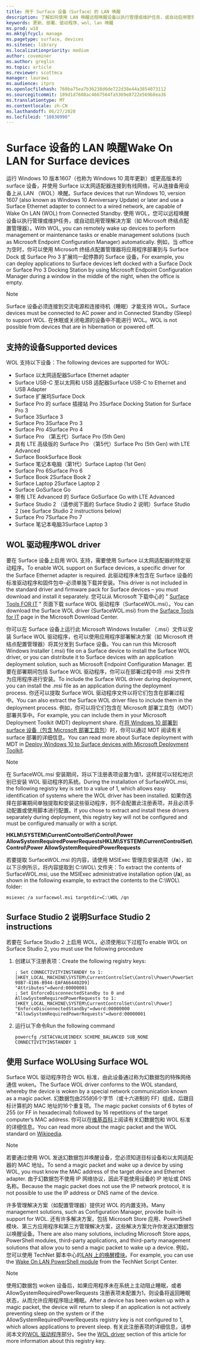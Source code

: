 ```yaml
---
title: 用于 Surface 设备（Surface）的 LAN 唤醒
description: 了解如何使用 LAN 唤醒远程唤醒设备以执行管理或维护任务，或自动启用管理解决方案-即使设备已断电。
keywords: 更新、部署、驱动程序、wol、lan 唤醒
ms.prod: w10
ms.mktglfcycl: manage
ms.pagetype: surface, devices
ms.sitesec: library
ms.localizationpriority: medium
author: coveminer
ms.author: greglin
ms.topic: article
ms.reviewer: scottmca
manager: laurawi
ms.audience: itpro
ms.openlocfilehash: 760ba75ea7b36238d6de722d38e44a3854073112
ms.sourcegitcommit: 109d1d7608ac4667564fa5369e8722e569b8ea36
ms.translationtype: MT
ms.contentlocale: zh-CN
ms.lasthandoff: 06/27/2020
ms.locfileid: "10830990"
---
```

# <span data-ttu-id="a5caf-104">Surface 设备的 LAN 唤醒</span><span class="sxs-lookup"><span data-stu-id="a5caf-104">Wake On LAN for Surface devices</span></span>

<span data-ttu-id="a5caf-105">运行 Windows 10 版本1607（也称为 Windows 10 周年更新）或更高版本的 surface 设备，并使用 Surface 以太网适配器连接到有线网络，可从连接备用设备上从 LAN （WOL）唤醒。</span><span class="sxs-lookup"><span data-stu-id="a5caf-105">Surface devices that run Windows 10, version 1607 (also known as Windows 10 Anniversary Update) or later and use a Surface Ethernet adapter to connect to a wired network, are capable of Wake On LAN (WOL) from Connected Standby.</span></span> <span data-ttu-id="a5caf-106">使用 WOL，您可以远程唤醒设备以执行管理或维护任务，或自动启用管理解决方案（如 Microsoft 终结点配置管理器）。</span><span class="sxs-lookup"><span data-stu-id="a5caf-106">With WOL, you can remotely wake up devices to perform management or maintenance tasks or enable management solutions (such as Microsoft Endpoint Configuration Manager) automatically.</span></span> <span data-ttu-id="a5caf-107">例如，当 office 为空时，你可以使用 Microsoft 终结点配置管理器将应用程序部署到与 Surface Dock 或 Surface Pro 3 扩展坞一起停靠的 Surface 设备。</span><span class="sxs-lookup"><span data-stu-id="a5caf-107">For example, you can deploy applications to Surface devices left docked with a Surface Dock or Surface Pro 3 Docking Station by using Microsoft Endpoint Configuration Manager during a window in the middle of the night, when the office is empty.</span></span>

>[!NOTE]
><span data-ttu-id="a5caf-108">Surface 设备必须连接到交流电源和连接待机（睡眠）才能支持 WOL。</span><span class="sxs-lookup"><span data-stu-id="a5caf-108">Surface devices must be connected to AC power and in Connected Standby (Sleep) to support WOL.</span></span> <span data-ttu-id="a5caf-109">在休眠或关闭电源的设备中不能进行 WOL。</span><span class="sxs-lookup"><span data-stu-id="a5caf-109">WOL is not possible from devices that are in hibernation or powered off.</span></span>

## <span data-ttu-id="a5caf-110">支持的设备</span><span class="sxs-lookup"><span data-stu-id="a5caf-110">Supported devices</span></span>

<span data-ttu-id="a5caf-111">WOL 支持以下设备：</span><span class="sxs-lookup"><span data-stu-id="a5caf-111">The following devices are supported for WOL:</span></span>

* <span data-ttu-id="a5caf-112">Surface 以太网适配器</span><span class="sxs-lookup"><span data-stu-id="a5caf-112">Surface Ethernet adapter</span></span>
* <span data-ttu-id="a5caf-113">Surface USB-C 至以太网和 USB 适配器</span><span class="sxs-lookup"><span data-stu-id="a5caf-113">Surface USB-C to Ethernet and USB Adapter</span></span>
* <span data-ttu-id="a5caf-114">Surface 扩展坞</span><span class="sxs-lookup"><span data-stu-id="a5caf-114">Surface Dock</span></span>
* <span data-ttu-id="a5caf-115">Surface Pro 的 surface 插接站 Pro 3</span><span class="sxs-lookup"><span data-stu-id="a5caf-115">Surface Docking Station for Surface Pro 3</span></span>
* <span data-ttu-id="a5caf-116">Surface 3</span><span class="sxs-lookup"><span data-stu-id="a5caf-116">Surface 3</span></span>
* <span data-ttu-id="a5caf-117">Surface Pro 3</span><span class="sxs-lookup"><span data-stu-id="a5caf-117">Surface Pro 3</span></span>
* <span data-ttu-id="a5caf-118">Surface Pro 4</span><span class="sxs-lookup"><span data-stu-id="a5caf-118">Surface Pro 4</span></span>
* <span data-ttu-id="a5caf-119">Surface Pro （第五代）</span><span class="sxs-lookup"><span data-stu-id="a5caf-119">Surface Pro (5th Gen)</span></span>
* <span data-ttu-id="a5caf-120">具有 LTE 高级版的 Surface Pro （第5代）</span><span class="sxs-lookup"><span data-stu-id="a5caf-120">Surface Pro (5th Gen) with LTE Advanced</span></span>
* <span data-ttu-id="a5caf-121">Surface Book</span><span class="sxs-lookup"><span data-stu-id="a5caf-121">Surface Book</span></span>
* <span data-ttu-id="a5caf-122">Surface 笔记本电脑（第1代）</span><span class="sxs-lookup"><span data-stu-id="a5caf-122">Surface Laptop (1st Gen)</span></span>
* <span data-ttu-id="a5caf-123">Surface Pro 6</span><span class="sxs-lookup"><span data-stu-id="a5caf-123">Surface Pro 6</span></span>
* <span data-ttu-id="a5caf-124">Surface Book 2</span><span class="sxs-lookup"><span data-stu-id="a5caf-124">Surface Book 2</span></span>
* <span data-ttu-id="a5caf-125">Surface Laptop 2</span><span class="sxs-lookup"><span data-stu-id="a5caf-125">Surface Laptop 2</span></span>
* <span data-ttu-id="a5caf-126">Surface Go</span><span class="sxs-lookup"><span data-stu-id="a5caf-126">Surface Go</span></span>
* <span data-ttu-id="a5caf-127">带有 LTE Advanced 的 Surface Go</span><span class="sxs-lookup"><span data-stu-id="a5caf-127">Surface Go with LTE Advanced</span></span>
* <span data-ttu-id="a5caf-128">Surface Studio 2 （请参阅下面的 Surface Studio 2 说明）</span><span class="sxs-lookup"><span data-stu-id="a5caf-128">Surface Studio 2 (see Surface Studio 2 instructions below)</span></span>
* <span data-ttu-id="a5caf-129">Surface Pro 7</span><span class="sxs-lookup"><span data-stu-id="a5caf-129">Surface Pro 7</span></span>
* <span data-ttu-id="a5caf-130">Surface 笔记本电脑3</span><span class="sxs-lookup"><span data-stu-id="a5caf-130">Surface Laptop 3</span></span>

## <span data-ttu-id="a5caf-131">WOL 驱动程序</span><span class="sxs-lookup"><span data-stu-id="a5caf-131">WOL driver</span></span>

<span data-ttu-id="a5caf-132">要在 Surface 设备上启用 WOL 支持，需要使用 Surface 以太网适配器的特定驱动程序。</span><span class="sxs-lookup"><span data-stu-id="a5caf-132">To enable WOL support on Surface devices, a specific driver for the Surface Ethernet adapter is required.</span></span> <span data-ttu-id="a5caf-133">此驱动程序未包含在 Surface 设备的标准驱动程序和固件包中-必须单独下载并安装。</span><span class="sxs-lookup"><span data-stu-id="a5caf-133">This driver is not included in the standard driver and firmware pack for Surface devices – you must download and install it separately.</span></span> <span data-ttu-id="a5caf-134">您可以从 Microsoft 下载中心的 " [Surface Tools FOR IT](https://www.microsoft.com/download/details.aspx?id=46703) " 页面下载 surface WOL 驱动程序（SurfaceWOL.msi）。</span><span class="sxs-lookup"><span data-stu-id="a5caf-134">You can download the Surface WOL driver (SurfaceWOL.msi) from the [Surface Tools for IT](https://www.microsoft.com/download/details.aspx?id=46703) page in the Microsoft Download Center.</span></span>

<span data-ttu-id="a5caf-135">你可以在 Surface 设备上运行此 Microsoft Windows Installer （.msi）文件以安装 Surface WOL 驱动程序，也可以使用应用程序部署解决方案（如 Microsoft 终结点配置管理器）将其分发到 Surface 设备。</span><span class="sxs-lookup"><span data-stu-id="a5caf-135">You can run this Microsoft Windows Installer (.msi) file on a Surface device to install the Surface WOL driver, or you can distribute it to Surface devices with an application deployment solution, such as Microsoft Endpoint Configuration Manager.</span></span> <span data-ttu-id="a5caf-136">若要在部署期间包括 Surface WOL 驱动程序，你可以在部署过程中将 .msi 文件作为应用程序进行安装。</span><span class="sxs-lookup"><span data-stu-id="a5caf-136">To include the Surface WOL driver during deployment, you can install the .msi file as an application during the deployment process.</span></span> <span data-ttu-id="a5caf-137">你还可以提取 Surface WOL 驱动程序文件以将它们包含在部署过程中。</span><span class="sxs-lookup"><span data-stu-id="a5caf-137">You can also extract the Surface WOL driver files to include them in the deployment process.</span></span> <span data-ttu-id="a5caf-138">例如，你可以将它们包含在 Microsoft 部署工具包（MDT）部署共享中。</span><span class="sxs-lookup"><span data-stu-id="a5caf-138">For example, you can include them in your Microsoft Deployment Toolkit (MDT) deployment share.</span></span> <span data-ttu-id="a5caf-139">在[将 Windows 10 部署到 surface 设备（包含 Microsoft 部署工具包](https://technet.microsoft.com/itpro/surface/deploy-windows-10-to-surface-devices-with-mdt)）时，你可以通过 MDT 阅读有关 surface 部署的详细信息。</span><span class="sxs-lookup"><span data-stu-id="a5caf-139">You can read more about Surface deployment with MDT in [Deploy Windows 10 to Surface devices with Microsoft Deployment Toolkit](https://technet.microsoft.com/itpro/surface/deploy-windows-10-to-surface-devices-with-mdt).</span></span>

> [!NOTE]
> <span data-ttu-id="a5caf-140">在 SurfaceWOL.msi 安装期间，将以下注册表项设置为值1，这样就可以轻松地识别已安装 WOL 驱动程序的系统。</span><span class="sxs-lookup"><span data-stu-id="a5caf-140">During the installation of SurfaceWOL.msi, the following registry key is set to a value of 1, which allows easy identification of systems where the WOL driver has been installed.</span></span> <span data-ttu-id="a5caf-141">如果你选择在部署期间单独提取和安装这些驱动程序，则不会配置此注册表项，并且必须手动配置或使用脚本进行配置。</span><span class="sxs-lookup"><span data-stu-id="a5caf-141">If you chose to extract and install these drivers separately during deployment, this registry key will not be configured and must be configured manually or with a script.</span></span>
> 
> **<span data-ttu-id="a5caf-142">HKLM\SYSTEM\CurrentControlSet\Control\Power AllowSystemRequiredPowerRequests</span><span class="sxs-lookup"><span data-stu-id="a5caf-142">HKLM\SYSTEM\CurrentControlSet\Control\Power AllowSystemRequiredPowerRequests</span></span>** 

<span data-ttu-id="a5caf-143">若要提取 SurfaceWOL.msi 的内容，请使用 MSIExec 管理员安装选项（**/a**），如以下示例所示，将内容提取到 C:\WOL\ 文件夹：</span><span class="sxs-lookup"><span data-stu-id="a5caf-143">To extract the contents of SurfaceWOL.msi, use the MSIExec administrative installation option (**/a**), as shown in the following example, to extract the contents to the C:\WOL\ folder:</span></span>

   `msiexec /a surfacewol.msi targetdir=C:\WOL /qn`

## <span data-ttu-id="a5caf-144">Surface Studio 2 说明</span><span class="sxs-lookup"><span data-stu-id="a5caf-144">Surface Studio 2 instructions</span></span>

<span data-ttu-id="a5caf-145">若要在 Surface Studio 2 上启用 WOL，必须使用以下过程</span><span class="sxs-lookup"><span data-stu-id="a5caf-145">To enable WOL on Surface Studio 2, you must use the following procedure</span></span>

1. <span data-ttu-id="a5caf-146">创建以下注册表项：</span><span class="sxs-lookup"><span data-stu-id="a5caf-146">Create the following registry keys:</span></span>

   ```console
   ; Set CONNECTIVITYINSTANDBY to 1:
   [HKEY_LOCAL_MACHINE\SYSTEM\CurrentControlSet\Control\Power\PowerSettings\F15576E8-98B7-4186-B944-EAFA664402D9]
   "Attributes"=dword:00000001
   ; Set EnforceDisconnectedStandby to 0 and AllowSystemRequiredPowerRequests to 1:
   [HKEY_LOCAL_MACHINE\SYSTEM\CurrentControlSet\Control\Power]
   "EnforceDisconnectedStandby"=dword:00000000
   "AllowSystemRequiredPowerRequests"=dword:00000001
   ```

2. <span data-ttu-id="a5caf-147">运行以下命令</span><span class="sxs-lookup"><span data-stu-id="a5caf-147">Run the following command</span></span>

    ```powercfg /SETACVALUEINDEX SCHEME_BALANCED SUB_NONE CONNECTIVITYINSTANDBY 1```

## <span data-ttu-id="a5caf-148">使用 Surface WOL</span><span class="sxs-lookup"><span data-stu-id="a5caf-148">Using Surface WOL</span></span>

<span data-ttu-id="a5caf-149">Surface WOL 驱动程序符合 WOL 标准，由此设备通过称为幻数据包的特殊网络通信 woken。</span><span class="sxs-lookup"><span data-stu-id="a5caf-149">The Surface WOL driver conforms to the WOL standard, whereby the device is woken by a special network communication known as a magic packet.</span></span> <span data-ttu-id="a5caf-150">幻数据包由255的6个字节（或十六进制的 FF）组成，后跟目标计算机的 MAC 地址的16个重复项。</span><span class="sxs-lookup"><span data-stu-id="a5caf-150">The magic packet consists of 6 bytes of 255 (or FF in hexadecimal) followed by 16 repetitions of the target computer’s MAC address.</span></span> <span data-ttu-id="a5caf-151">你可以在[维基百科](https://wikipedia.org/wiki/Wake-on-LAN#Magic_packet)上阅读有关幻数据包和 WOL 标准的详细信息。</span><span class="sxs-lookup"><span data-stu-id="a5caf-151">You can read more about the magic packet and the WOL standard on [Wikipedia](https://wikipedia.org/wiki/Wake-on-LAN#Magic_packet).</span></span>

>[!NOTE]
><span data-ttu-id="a5caf-152">若要通过使用 WOL 发送幻数据包并唤醒设备，您必须知道目标设备和以太网适配器的 MAC 地址。</span><span class="sxs-lookup"><span data-stu-id="a5caf-152">To send a magic packet and wake up a device by using WOL, you must know the MAC address of the target device and Ethernet adapter.</span></span> <span data-ttu-id="a5caf-153">由于幻数据包不使用 IP 网络协议，因此不能使用设备的 IP 地址或 DNS 名称。</span><span class="sxs-lookup"><span data-stu-id="a5caf-153">Because the magic packet does not use the IP network protocol, it is not possible to use the IP address or DNS name of the device.</span></span>

<span data-ttu-id="a5caf-154">许多管理解决方案（如配置管理器）提供对 WOL 的内置支持。</span><span class="sxs-lookup"><span data-stu-id="a5caf-154">Many management solutions, such as Configuration Manager, provide built-in support for WOL.</span></span> <span data-ttu-id="a5caf-155">还有许多解决方案，包括 Microsoft Store 应用、PowerShell 模块、第三方应用程序和第三方管理解决方案，这些解决方案允许你发送幻数据包以唤醒设备。</span><span class="sxs-lookup"><span data-stu-id="a5caf-155">There are also many solutions, including Microsoft Store apps, PowerShell modules, third-party applications, and third-party management solutions that allow you to send a magic packet to wake up a device.</span></span> <span data-ttu-id="a5caf-156">例如，您可以使用 TechNet 脚本中心的[LAN 上的唤醒模块](https://gallery.technet.microsoft.com/scriptcenter/Wake-On-Lan-815424c4)。</span><span class="sxs-lookup"><span data-stu-id="a5caf-156">For example, you can use the [Wake On LAN PowerShell module](https://gallery.technet.microsoft.com/scriptcenter/Wake-On-Lan-815424c4) from the TechNet Script Center.</span></span> 

>[!NOTE]
><span data-ttu-id="a5caf-157">使用幻数据包 woken 设备后，如果应用程序未在系统上主动阻止睡眠，或者 AllowSystemRequiredPowerRequests 注册表项未配置为1，则设备将返回睡眠状态，从而允许应用程序阻止睡眠。</span><span class="sxs-lookup"><span data-stu-id="a5caf-157">After a device has been woken up with a magic packet, the device will return to sleep if an application is not actively preventing sleep on the system or if the AllowSystemRequiredPowerRequests registry key is not configured to 1, which allows applications to prevent sleep.</span></span> <span data-ttu-id="a5caf-158">有关此注册表项的详细信息，请参阅本文的[WOL 驱动程序](#wol-driver)部分。</span><span class="sxs-lookup"><span data-stu-id="a5caf-158">See the [WOL driver](#wol-driver) section of this article for more information about this registry key.</span></span>
